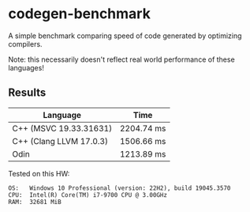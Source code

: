 # codegen-benchmark
A simple benchmark comparing speed of code generated by optimizing compilers.

Note: this necessarily doesn't reflect real world performance of these languages!

## Results
Language | Time
---- | ----
C++ (MSVC 19.33.31631) | 2204.74 ms
C++ (Clang LLVM 17.0.3) | 1506.66 ms
Odin | 1213.89 ms

Tested on this HW:
```
OS:   Windows 10 Professional (version: 22H2), build 19045.3570
CPU:  Intel(R) Core(TM) i7-9700 CPU @ 3.00GHz
RAM:  32681 MiB
```
